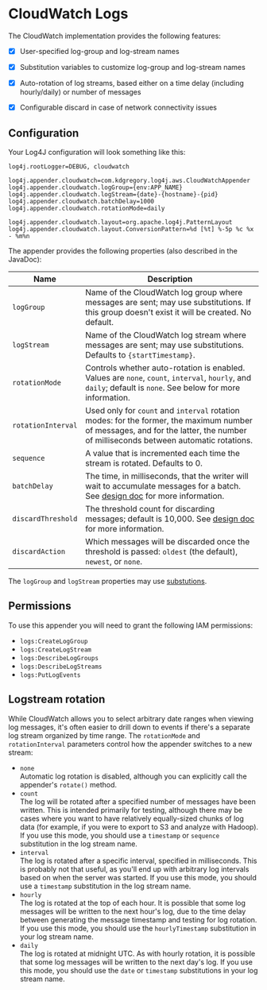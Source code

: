# CloudWatch Logs

The CloudWatch implementation provides the following features:

* [x] User-specified log-group and log-stream names
* [x] Substitution variables to customize log-group and log-stream names
* [x] Auto-rotation of log streams, based either on a time delay (including hourly/daily) or number of messages
* [x] Configurable discard in case of network connectivity issues


## Configuration

Your Log4J configuration will look something like this:

```
log4j.rootLogger=DEBUG, cloudwatch

log4j.appender.cloudwatch=com.kdgregory.log4j.aws.CloudWatchAppender
log4j.appender.cloudwatch.logGroup={env:APP_NAME}
log4j.appender.cloudwatch.logStream={date}-{hostname}-{pid}
log4j.appender.cloudwatch.batchDelay=1000
log4j.appender.cloudwatch.rotationMode=daily

log4j.appender.cloudwatch.layout=org.apache.log4j.PatternLayout
log4j.appender.cloudwatch.layout.ConversionPattern=%d [%t] %-5p %c %x - %m%n
```

The appender provides the following properties (also described in the JavaDoc):

Name                | Description
--------------------|----------------------------------------------------------------
`logGroup`          | Name of the CloudWatch log group where messages are sent; may use substitutions. If this group doesn't exist it will be created. No default.
`logStream`         | Name of the CloudWatch log stream where messages are sent; may use substitutions. Defaults to `{startTimestamp}`.
`rotationMode`      | Controls whether auto-rotation is enabled. Values are `none`, `count`, `interval`, `hourly`, and `daily`; default is `none`. See below for more information.
`rotationInterval`  | Used only for `count` and `interval` rotation modes: for the former, the maximum number of messages, and for the latter, the number of milliseconds between automatic rotations.
`sequence`          | A value that is incremented each time the stream is rotated. Defaults to 0.
`batchDelay`        | The time, in milliseconds, that the writer will wait to accumulate messages for a batch. See [design doc](design.md#message-batches) for more information.
`discardThreshold`  | The threshold count for discarding messages; default is 10,000. See [design doc](design.md#message-discard) for more information.
`discardAction`     | Which messages will be discarded once the threshold is passed: `oldest` (the default), `newest`, or `none`.

The `logGroup` and `logStream` properties may use [substutions](substitutions.md).


## Permissions

To use this appender you will need to grant the following IAM permissions:

* `logs:CreateLogGroup`
* `logs:CreateLogStream`
* `logs:DescribeLogGroups`
* `logs:DescribeLogStreams`
* `logs:PutLogEvents`


## Logstream rotation

While CloudWatch allows you to select arbitrary date ranges when viewing log messages, it's often easier to drill down to
events if there's a separate log stream organized by time range. The `rotationMode` and `rotationInterval` parameters 
control how the appender switches to a new stream:

* `none`  
  Automatic log rotation is disabled, although you can explicitly call the appender's `rotate()` method.
* `count`  
  The log will be rotated after a specified number of messages have been written. This is intended primarily for testing,
  although there may be cases where you want to have relatively equally-sized chunks of log data (for example, if you were to
  export to S3 and analyze with Hadoop). If you use this mode, you should use a `timestamp` or `sequence` substitution in the
  log stream name.
* `interval`  
  The log is rotated after a specific interval, specified in milliseconds. This is probably not that useful, as you'll end
  up with arbitrary log intervals based on when the server was started. If you use this mode, you should use a `timestamp`
  substitution in the log stream name.
* `hourly`  
  The log is rotated at the top of each hour. It is possible that some log messages will be written to the next hour's log,
  due to the time delay between generating the message timestamp and testing for log rotation. If you use this mode, you
  should use the `hourlyTimestamp` substitution in your log stream name.
* `daily`  
  The log is rotated at midnight UTC. As with hourly rotation, it is possible that some log messages will be written to the
  next day's log. If you use this mode, you should use the `date` or `timestamp` substitutions in your log stream name.
